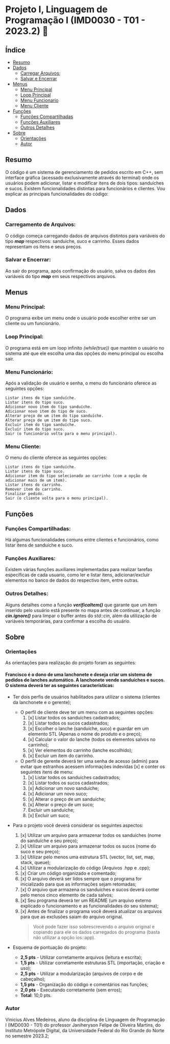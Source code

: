 
# Projeto I, Linguagem de Programação I (IMD0030 - T01 - 2023.2) 📃

## Índice
- <a href="#resumo">Resumo</a>
- <a href="#dados">Dados</a>
    - <a href="#carregamento-de-arquivos">Carregar Arquivos</a>;
    - <a href="#salvar-e-encerrar">Salvar e Encerrar</a>
- <a href="#menus">Menus</a>
    - <a href="#menu-principal">Menu Principal</a>
    - <a href="#loop-principal">Loop Principal</a>
    - <a href="#menu-funcionário">Menu Funcionario</a>
    - <a href="#menu-cliente">Menu Cliente</a>
- <a href="#funções">Funções</a>
    - <a href="#funções-compartilhadas">Funções Compartilhadas</a>
    - <a href="#funções-auxiliares">Funções Auxiliares</a>
    - <a href="#outros-detalhes">Outros Detalhes</a>
- <a href="#sobre">Sobre</a>
    - <a href="#orientações">Orientações</a>
    - <a href="#autor">Autor</a>


## Resumo
O código é um sistema de gerenciamento de pedidos escrito em C++,  sem interface gráfica (acessado exclusivamente através do terminal) onde os usuários podem adicionar, listar e modificar itens de dois tipos: sanduíches e sucos. Existem funcionalidades distintas para funcionários e clientes. Vou explicar as principais funcionalidades do código:

## Dados

### Carregamento de Arquivos:
O código começa carregando dados de arquivos distintos para variáveis do tipo **_map_** respectivos: sanduiche, suco e carrinho. Esses dados representam os itens e seus preços.

### Salvar e Encerrar:
Ao sair do programa, após confirmação do usuário, salva os dados das variáveis do tipo **_map_** em seus respectivos arquivos.

## Menus

### Menu Principal:
O programa exibe um menu onde o usuário pode escolher entre ser um cliente ou um funcionário.

### Loop Principal:
O programa está em um loop infinito _(while(true))_ que mantém o usuário no sistema até que ele escolha uma das opções do menu principal ou escolha sair.

### Menu Funcionário:
Após a validação de usuário e senha, o menu do funcionário oferece as seguintes opções:

    Listar itens do tipo sanduíche.
    Listar itens do tipo suco.
    Adicionar novo item do tipo sanduíche.
    Adicionar novo item do tipo de suco.
    Alterar preço de um item do tipo sanduíche.
    Alterar preço de um item do tipo suco.
    Excluir item do tipo sanduíche.
    Excluir item do tipo suco.
    Sair (o funcionário volta para o menu principal).

### Menu Cliente:
O menu do cliente oferece as seguintes opções:

    Listar itens do tipo sanduíche.
    Listar itens do tipo suco.
    Adicionar item do tipo selecionado ao carrinho (com a opção de adicionar mais de um item).
    Listar itens do carrinho.
    Remover item do carrinho.
    Finalizar pedido.
    Sair (o cliente volta para o menu principal).

## Funções

### Funções Compartilhadas:
Há algumas funcionalidades comuns entre clientes e funcionários, como listar itens de sanduíche e suco.

### Funções Auxiliares:
Existem várias funções auxiliares implementadas para realizar tarefas específicas de cada usuario, como ler e listar itens, adicionar/excluir elementos no banco de dados do respectivo item, entre outras.

### Outros Detalhes:
Alguns detalhes como a função **_verificaItem()_** que garante que um item inserido pelo usuário está presente no mapa antes de continuar, a função **_cin.ignore()_** para limpar o buffer antes do _std::cin_, além da utilização de variáveis temporárias, para confirmar a escolha do usuário.

## Sobre

### Orientações

As orientações para realização do projeto foram as seguintes:

#### Francisco é o dono de uma lanchonete e deseja criar um sistema de pedidos de lanches automático. A lanchonete vende sanduíches e sucos. O sistema deverá ter as seguintes características:

- Ter dois perfis de usuários habilitados para utilizar o sistema (clientes da lanchonete e o gerente);
    - O perfil de cliente deve ter um menu com as seguintes opções:
        1. [x] Listar todos os sanduíches cadastrados;
        2. [x] Listar todos os sucos cadastrados;
        3. [x] Escolher o lanche (sanduíche, suco) e guardar em um elemento STL (Apenas o nome do produto e o preço);
        4. [x] Calcular o valor do lanche (todos os elementos salvos no carrinho);
        5. [x] Ver elementos do carrinho (lanche escolhido);
        6. [x] Excluir um item do carrinho.
    -  O perfil de gerente deverá ter uma senha de acesso (admin) para evitar que estranhos acessem informações indevidas [x] e conter os seguintes itens de menu:
        1. [x] Listar todos os sanduíches cadastrados;
        2. [x] Listar todos os sucos cadastrados;
        3. [x] Adicionar um novo sanduíche;
        4. [x] Adicionar um novo suco;
        5. [x] Alterar o preço de um sanduíche;
        6. [x] Alterar o preço de um suco;
        7. Excluir um sanduíche;
        8. [x] Excluir um suco;

- Para o projeto você deverá considerar os seguintes aspectos:
    1. [x] Utilizar um arquivo para armazenar todos os sanduíches (nome do sanduíche e seu preço);
    2. [x] Utilizar um arquivo para armazenar todos os sucos (nome do suco e seu preço);
    3. [x] Utilizar pelo menos uma estrutura STL (vector, list, set, map, stack, queue);
    4. [x] Utilizar a modularização do código (Arquivos .hpp e .cpp);
    5. [x] Criar um código organizado e comentado;
    6. [x] O arquivo deverá ser lidos sempre que o programa for inicializado para que as informações sejam retomadas;
    7. [x] O arquivo que armazena os sanduíches e sucos deverá conter pelo menos cinco elemento de cada salvos;
    8. [x] Seu programa deverá ter um README (um arquivo externo explicado o funcionamento e as funcionalidades do seu sistema);
    9. [x] Antes de finalizar o programa você deverá atualizar os arquivos para que as exclusões saiam do arquivo original.
        > Você pode fazer isso sobrescrevendo o arquivo original e copiando para ele os dados carregados do programa (basta não utilizar a opção ios::app).
- Esquema de pontuação do projeto:
    - **2,5 pts** - Utilizar corretamente arquivos (leitura e escrita);
    - **1,5 pts** - Utilizar corretamente estruturas STL (importação, criação e uso);
    - **2,5 pts** - Utilizar a modularização (arquivos de corpo e de cabeçalho);
    - **1,5 pts** - Organização do código e comentários nas funções;
    - **2,0 pts** - Executando corretamente (sem erros);
    - **Total**: 10,0 pts.

### Autor

Vinicius Alves Medeiros, aluno da disciplina de Linguagem de Programação I (IMD0030 - T01) do professor Janiheryson Felipe de Oliveira Martins, do Instituto Metrópole Digital, da Universidade Federal do Rio Grande do Norte no semestre 2023.2;